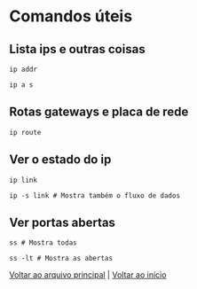 # Comandos úteis

## Lista ips e outras coisas

```shell
ip addr

ip a s
```

## Rotas gateways e placa de rede

```shell
ip route
```

## Ver o estado do ip

```shell
ip link

ip -s link # Mostra também o fluxo de dados
```

## Ver portas abertas

```shell
ss # Mostra todas

ss -lt # Mostra as abertas
```

[Voltar ao arquivo principal](01-configuracao.md) | [Voltar ao início](/README.md)

